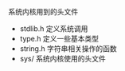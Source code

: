 系统内核用到的头文件
* stdlib.h    定义系统调用
* type.h      定义一些基本类型
* string.h    字符串相关操作的函数
* sys/	      系统内核使用的头文件
